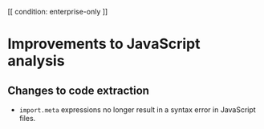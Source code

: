 [[ condition: enterprise-only ]]

# Improvements to JavaScript analysis

## Changes to code extraction

* `import.meta` expressions no longer result in a syntax error in JavaScript files.

